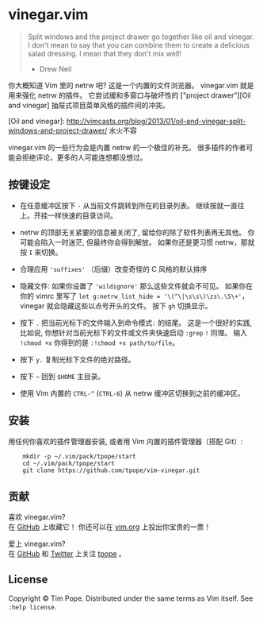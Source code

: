 # vinegar.vim

> Split windows and the project drawer go together like oil and vinegar. I
> don't mean to say that you can combine them to create a delicious salad
> dressing. I mean that they don't mix well!
> - Drew Neil

你大概知道 Vim 里的 netrw 吧?  这是一个内置的文件浏览器。
vinegar.vim 就是用来强化 netrw 的插件。
它尝试缓和多窗口与破坏性的 ["project drawer"][Oil and vinegar] 抽屉式项目菜单风格的插件间的冲突。

[Oil and vinegar]: http://vimcasts.org/blog/2013/01/oil-and-vinegar-split-windows-and-project-drawer/ 水火不容

vinegar.vim 的一些行为会是内置 netrw 的一个极佳的补充。
很多插件的作者可能会拒绝评论，更多的人可能连想都没想过。

## 按键设定

* 在任意缓冲区按下 `-` 从当前文件跳转到所在的目录列表。
  继续按就一直往上。开挂一样快速的目录访问。

* netrw 的顶部无关紧要的信息被关闭了, 留给你的除了软件列表再无其他。
  你可能会陷入一时迷茫, 但最终你会得到解放。
  如果你还是更习惯 netrw，那就按 `I` 来切换。
  
* 合理应用 `'suffixes'` （后缀）改变奇怪的 C 风格的默认排序
  
* 隐藏文件: 如果你设置了 `'wildignore'` 那么这些文件就会不可见。 
  如果你在你的 vimrc 里写了 `let g:netrw_list_hide = '\(^\|\s\s\)\zs\.\S\+'`，
  vinegar 就会隐藏这些以点号开头的文件。
  按下 `gh` 切换显示。
  
* 按下 `.` 把当前光标下的文件输入到命令模式`:` 的结尾。
  这是一个很好的实践, 比如说, 你想针对当前光标下的文件或文件夹快速启动 `:grep` 
  `!` 同理。
  输入 `!chmod +x` 你得到的是 `:!chmod +x path/to/file`。

* 按下 `y.` 复制光标下文件的绝对路径。
* 按下 `~` 回到 `$HOME` 主目录。
* 使用 Vim 内置的 `CTRL-^` (`CTRL-6`) 从 netrw 缓冲区切换到之前的缓冲区。

## 安装

用任何你喜欢的插件管理器安装, 或者用 Vim 内置的插件管理器（搭配 Git）:

```shell
    mkdir -p ~/.vim/pack/tpope/start
    cd ~/.vim/pack/tpope/start
    git clone https://github.com/tpope/vim-vinegar.git
```

## 贡献

喜欢 vinegar.vim?  
在 [GitHub](https://github.com/tpope/vim-vinegar)  上收藏它！
你还可以在 [vim.org](https://www.vim.org/scripts/script.php?script_id=5671) 上投出你宝贵的一票！

爱上 vinegar.vim?  
在 [GitHub](https://github.com/tpope) 和 [Twitter](http://twitter.com/tpope) 上关注 [tpope](http://tpo.pe/) 
。

## License

Copyright © Tim Pope.  Distributed under the same terms as Vim itself.
See `:help license`.
